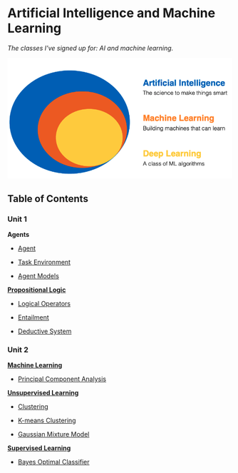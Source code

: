 # Artificial Intelligence and Machine Learning

*The classes I've signed up for: AI and machine learning.*

![Venn Diagram of AI, ML and DL](/assets/Diagram%20-%20Venn%20AI%20Branches.png)

## Table of Contents

### Unit 1

**Agents**

- [Agent](/AI%20and%20ML/Unit%201/Agents/Agent.md)

- [Task Environment](/AI%20and%20ML/Unit%201/Agents/Task%20Environment.md)

- [Agent Models](/AI%20and%20ML/Unit%201/Agents/Agent%20Models.md)

[**Propositional Logic**](/AI%20and%20ML/Unit%201/Propositional%20Logic/Propositional%20Logic.md)

- [Logical Operators](/AI%20and%20ML/Unit%201/Propositional%20Logic/Logical%20Operators.md)

- [Entailment](/AI%20and%20ML/Unit%201/Propositional%20Logic/Entailment.md)

- [Deductive System](/AI%20and%20ML/Unit%201/Propositional%20Logic/Deductive%20System.md)

### Unit 2

[**Machine Learning**](/AI%20and%20ML/Unit%202/Machine%20Learning.md)

- [Principal Component Analysis](/AI%20and%20ML/Unit%202/Preprocessing/Principal%20Component%20Analysis.md)

[**Unsupervised Learning**](/AI%20and%20ML/Unit%202/Unsupervised%20Learning/Unsupervised%20Learning.md)

- [Clustering](/AI%20and%20ML/Unit%202/Unsupervised%20Learning/Clustering.md)

- [K-means Clustering](/AI%20and%20ML/Unit%202/Unsupervised%20Learning/K-means%20Clustering.md)

- [Gaussian Mixture Model](/AI%20and%20ML/Unit%202/Unsupervised%20Learning/Gaussian%20Mixture%20Model.md)

[**Supervised Learning**](/AI%20and%20ML/Unit%202/Supervised%20Learning/Supervised%20Learning.md)

- [Bayes Optimal Classifier](/AI%20and%20ML/Unit%202/Supervised%20Learning/Bayes%20Optimal%20Classifier.md)
